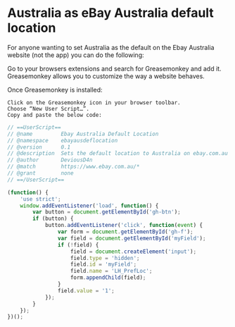 # Australia as eBay Australia default location

For anyone wanting to set Australia as the default on the Ebay Australia website (not the app) you can do the following:

Go to your browsers extensions and search for Greasemonkey and add it. Greasemonkey allows you to customize the way a website behaves.

Once Greasemonkey is installed:

    Click on the Greasemonkey icon in your browser toolbar.
    Choose “New User Script…”.
    Copy and paste the below code:

 
```js
// ==UserScript==
// @name         Ebay Australia Default Location
// @namespace    ebayausdeflocation
// @version      0.1
// @description  Sets the default location to Australia on ebay.com.au
// @author       DeviousD4n
// @match        https://www.ebay.com.au/*
// @grant        none
// ==/UserScript==

(function() {
    'use strict';
    window.addEventListener('load', function() {
        var button = document.getElementById('gh-btn');
        if (button) {
            button.addEventListener('click', function(event) {
                var form = document.getElementById('gh-f');
                var field = document.getElementById('myField');
                if (!field) {
                    field = document.createElement('input');
                    field.type = 'hidden';
                    field.id = 'myField';
                    field.name = 'LH_PrefLoc';
                    form.appendChild(field);
                }
                field.value = '1'; 
            });
        } 
    });
})();
```
